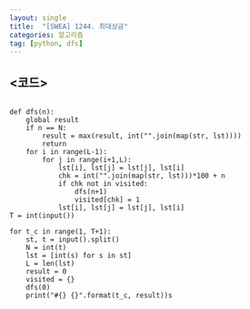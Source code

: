 ```yaml
---
layout: single
title:  "[SWEA] 1244. 최대상금"
categories: 알고리즘
tag: [python, dfs]
---
```


## <코드>

<pre>
<code>
def dfs(n):
    global result
    if n == N: 
        result = max(result, int("".join(map(str, lst))))
        return
    for i in range(L-1):
        for j in range(i+1,L): 
            lst[i], lst[j] = lst[j], lst[i]
            chk = int("".join(map(str, lst)))*100 + n
            if chk not in visited:
                dfs(n+1)
                visited[chk] = 1
            lst[i], lst[j] = lst[j], lst[i]
T = int(input())

for t_c in range(1, T+1):
    st, t = input().split()
    N = int(t)
    lst = [int(s) for s in st]
    L = len(lst)
    result = 0
    visited = {}
    dfs(0)
    print("#{} {}".format(t_c, result))s
</code>